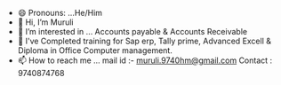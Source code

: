- 😄 Pronouns: ...He/Him
- 👋 Hi, I’m Muruli
- 👀 I’m interested in ... Accounts payable & Accounts Receivable
- 🎒 I've Completed training for Sap erp, Tally prime, Advanced Excell & Diploma in Office Computer management.
- 📫 How to reach me ... mail id :- muruli.9740hm@gmail.com Contact : 9740874768


<!---
Muruli9740/Muruli9740 is a ✨ special ✨ repository because its `README.md` (this file) appears on your GitHub profile.
You can click the Preview link to take a look at your changes.
--->
